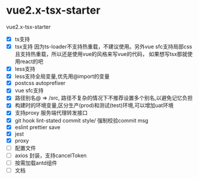 # vue2.x-tsx-starter
vue2.x-tsx-starter


- [x] ts支持
- [x] tsx支持 因为ts-loader不支持热重载，不建议使用。另外vue sfc支持局部css且支持热重载，所以还是使用vue的风格来写vue的代码， 如果想写tsx那就使用react的吧
- [x] less支持
- [x] less支持全局变量,优先用@import的变量
- [x] postcss autoprefixer
- [x] vue sfc支持
- [x] 路径别名@ => /src, 路径不复杂的情况下不推荐设置多个别名,以避免记忆负担
- [x] 构建时的环境变量,区分生产(prod)和测试(test)环境,可以增加uat环境
- [x] 支持proxy 服务端代理转发接口
- [x] git hook lint-stated commit style/ 强制校验commit msg
- [x] eslint prettier save
- [x] jest
- [x] proxy
- [ ] 配置文件
- [ ] axios 封装，支持cancelToken
- [ ] 按需加载antd组件
- [ ] 文档
